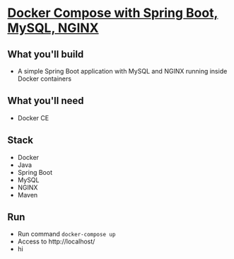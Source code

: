 # [Docker Compose with Spring Boot, MySQL, NGINX](https://hellokoding.com/docker-compose-with-spring-boot-mysql-nginx/)

## What you'll build
- A simple Spring Boot application with MySQL and NGINX running inside Docker containers

## What you'll need
- Docker CE

## Stack
- Docker
- Java
- Spring Boot
- MySQL
- NGINX
- Maven

## Run
- Run command `docker-compose up`
- Access to http://localhost/
- hi
